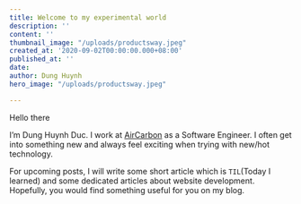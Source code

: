 ```yaml
---
title: Welcome to my experimental world
description: ''
content: ''
thumbnail_image: "/uploads/productsway.jpeg"
created_at: '2020-09-02T00:00:00.000+08:00'
published_at: ''
date: 
author: Dung Huynh
hero_image: "/uploads/productsway.jpeg"

---
```

Hello there

I’m Dung Huynh Duc. I work at [AirCarbon](https://aircarbon.co/) as a Software Engineer. I often get into something new and always feel exciting when trying with new/hot technology.

For upcoming posts, I will write some short article which is `TIL`(Today I learned) and some dedicated articles about website development. Hopefully, you would find something useful for you on my blog.